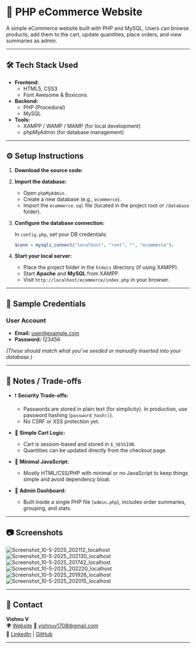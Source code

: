 
# 🛒 PHP eCommerce Website

A simple eCommerce website built with PHP and MySQL. Users can browse products, add them to the cart, update quantities, place orders, and view summaries as admin.

---

## 🛠 Tech Stack Used

- **Frontend:**
  - HTML5, CSS3
  - Font Awesome & Boxicons
- **Backend:**
  - PHP (Procedural)
  - MySQL
- **Tools:**
  - XAMPP / WAMP / MAMP (for local development)
  - phpMyAdmin (for database management)

---

## ⚙️ Setup Instructions

1. **Download the source code:**



2. **Import the database:**

   - Open `phpMyAdmin`.
   - Create a new database (e.g., `ecommerce`).
   - Import the `ecommerce.sql` file (located in the project root or `/database` folder).

3. **Configure the database connection:**

   In `config.php`, set your DB credentials:

   ```php
   $conn = mysqli_connect("localhost", "root", "", "ecommerce");
   ```

4. **Start your local server:**

   - Place the project folder in the `htdocs` directory (if using XAMPP).
   - Start **Apache** and **MySQL** from XAMPP.
   - Visit `http://localhost/ecommerce/index.php` in your browser.

---

## 🔐 Sample Credentials

### User Account
- **Email:** user@example.com
- **Password:** 123456

*(These should match what you’ve seeded or manually inserted into your database.)*

---

## 📝 Notes / Trade-offs

- ❗ **Security Trade-offs:**
  - Passwords are stored in plain text (for simplicity). In production, use password hashing (`password_hash()`).
  - No CSRF or XSS protection yet.

- 🧪 **Simple Cart Logic:**
  - Cart is session-based and stored in `$_SESSION`.
  - Quantities can be updated directly from the checkout page.

- 💬 **Minimal JavaScript:**
  - Mostly HTML/CSS/PHP with minimal or no JavaScript to keep things simple and avoid dependency bloat.

- 🧩 **Admin Dashboard:**
  - Built inside a single PHP file (`admin.php`), includes order summaries, grouping, and stats.

---

## 📷 Screenshots

![Screenshot_10-5-2025_202112_localhost](https://github.com/user-attachments/assets/a4d451e1-8e19-4a27-94c7-770bd63282d7)
![Screenshot_10-5-2025_202130_localhost](https://github.com/user-attachments/assets/67adea42-8272-4ec1-b975-a9009f5dff41)
![Screenshot_10-5-2025_201742_localhost](https://github.com/user-attachments/assets/a60173b8-4c6c-4deb-908a-87c585845bd5)
![Screenshot_10-5-2025_202220_localhost](https://github.com/user-attachments/assets/7c92d173-6175-4093-962f-939b8db5e6d0)
![Screenshot_10-5-2025_201926_localhost](https://github.com/user-attachments/assets/903a087c-010f-4b01-9c34-836c3bd8522e)
![Screenshot_10-5-2025_202015_localhost](https://github.com/user-attachments/assets/2471499d-0b6e-4ecd-9452-69ee8bc9d28b)




---

## 📩 Contact

**Vishnu V**  
🌍 [Website](https://vishnuofficial17.netlify.app/)
📧 [vishnuv1708@gmail.com](mailto:vishnuv1708@gmail.com)  
🔗 [LinkedIn](https://www.linkedin.com/in/vishnuv1708) | [GitHub](https://github.com/Vishnuv17)

---
